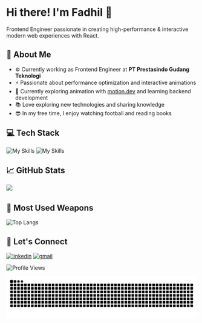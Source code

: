 # Hi there! I'm Fadhil 👋 

Frontend Engineer passionate in creating high-performance & interactive modern web experiences with React.

## 🚀 About Me
- ⚙️ Currently working as Frontend Engineer at **PT Prestasindo Gudang Teknologi**
- ⚡ Passionate about performance optimization and interactive animations
- 💎 Currently exploring animation with [motion.dev](https://motion.dev/) and learning backend development
- 📚 Love exploring new technologies and sharing knowledge
- 😎 In my free time, I enjoy watching football and reading books

## 💻 Tech Stack
![My Skills](https://skillicons.dev/icons?i=react,typescript,js,tailwind,html,css,astro,gatsby,flutter,materialui)
![My Skills](https://skillicons.dev/icons?i=nodejs,express,postgres,mysql,mongodb,vite,figma,wordpress,go,netlify)


## 📈 GitHub Stats
<img  src="https://github-readme-streak-stats.herokuapp.com/?user=lil-bee&theme=tokyonight" width="48%" >

## 🌟 Most Used Weapons 
![Top Langs](https://github-readme-stats.vercel.app/api/top-langs?username=lil-bee&show_icons=true&locale=en&layout=compact&theme=tokyonight)


## 🤝 Let's Connect
[![linkedin](https://skillicons.dev/icons?i=linkedin)](https://www.linkedin.com/in/fadhilakbar/)
[![gmail](https://skillicons.dev/icons?i=gmail)](mailto:fdhlakbr280102@gmail.com)


![Profile Views](https://visitor-badge.laobi.icu/badge?page_id=lilbee.lilbee&left_text=Profile%20Views)

<img src="https://raw.githubusercontent.com/lil-bee/lil-bee/output/snake.svg" alt="Snake animation" />
